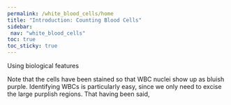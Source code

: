 ```yaml
---
permalink: /white_blood_cells/home
title: "Introduction: Counting Blood Cells"
sidebar:
 nav: "white_blood_cells"
toc: true
toc_sticky: true
---
```


Using biological features

Note that the cells have been stained so that WBC nuclei show up as bluish purple. Identifying WBCs is particularly easy, since we only need to excise the large purplish regions. That having been said,
